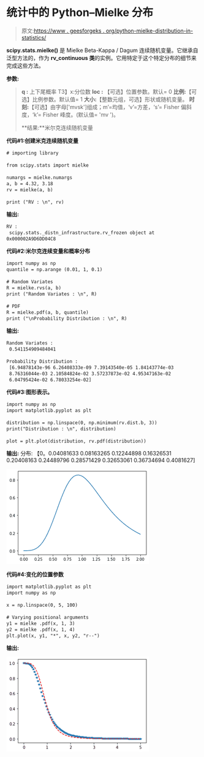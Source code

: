 # 统计中的 Python–Mielke 分布

> 原文:[https://www . geesforgeks . org/python-mielke-distribution-in-statistics/](https://www.geeksforgeeks.org/python-mielke-distribution-in-statistics/)

**scipy.stats.mielke()** 是 Mielke Beta-Kappa / Dagum 连续随机变量。它继承自泛型方法的，作为 **rv_continuous 类**的实例。它用特定于这个特定分布的细节来完成这些方法。

**参数:**

> **q :** 上下尾概率
> T3】x:分位数
> **loc :** 【可选】位置参数。默认= 0
> **比例:**【可选】比例参数。默认值= 1
> **大小:**【整数元组，可选】形状或随机变量。
> **时刻:**【可选】由字母['mvsk']组成；m’=均值，‘v’=方差，‘s’= Fisher 偏斜度，‘k’= Fisher 峰度。(默认值= 'mv ')。
> 
> **结果:**米尔克连续随机变量

**代码#1:创建米克连续随机变量**

```
# importing library

from scipy.stats import mielke  

numargs = mielke.numargs 
a, b = 4.32, 3.18
rv = mielke(a, b) 

print ("RV : \n", rv)  
```

**输出:**

```
RV : 
 scipy.stats._distn_infrastructure.rv_frozen object at 0x000002A9D6DD04C8

```

 **代码#2:米尔克连续变量和概率分布**

```
import numpy as np 
quantile = np.arange (0.01, 1, 0.1) 

# Random Variates 
R = mielke.rvs(a, b) 
print ("Random Variates : \n", R) 

# PDF 
R = mielke.pdf(a, b, quantile) 
print ("\nProbability Distribution : \n", R) 
```

**输出:**

```
Random Variates : 
 0.541154909484041

Probability Distribution : 
 [6.94878143e-96 6.26408333e-09 7.39143540e-05 1.84143774e-03
 8.76316044e-03 2.10584824e-02 3.57237873e-02 4.95347163e-02
 6.04795424e-02 6.78033254e-02]

```

**代码#3:图形表示。**

```
import numpy as np 
import matplotlib.pyplot as plt 

distribution = np.linspace(0, np.minimum(rv.dist.b, 3)) 
print("Distribution : \n", distribution) 

plot = plt.plot(distribution, rv.pdf(distribution)) 
```

**输出:**
分布:
【0。0.04081633 0.08163265 0.12244898 0.16326531 0.20408163
0.24489796 0.28571429 0.32653061 0.36734694 0.4081627]

![](img/915f0165671374f8cb3911c1aa6b1e3d.png)

**代码#4:变化的位置参数**

```
import matplotlib.pyplot as plt 
import numpy as np 

x = np.linspace(0, 5, 100) 

# Varying positional arguments 
y1 = mielke .pdf(x, 1, 3) 
y2 = mielke .pdf(x, 1, 4) 
plt.plot(x, y1, "*", x, y2, "r--") 
```

**输出:**

![](img/bd96941e8294dfd5ba2dfdf7a1796ab1.png)